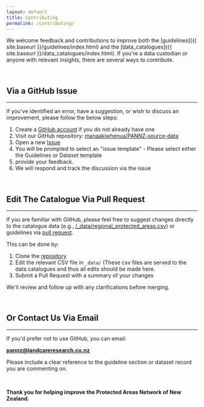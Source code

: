 ```yaml
---
layout: default
title: Contributing
permalink: /contributing/
---
```


We welcome feedback and contributions to improve both the [guidelines]({{ site.baseurl }}/guidelines/index.html) and 
the [data_catalogues]({{ site.baseurl }}/data_catalogues/index.html). If you're a data custodian or anyone 
with relevant insights, there are several ways to contribute.

<br>



## Via a GitHub Issue
---

If you've identified an error, have a suggestion, or wish to discuss an
improvement, please follow the below steps:

1. Create a [GitHub account](https://github.com/) if you do not already have one
2. Visit our GitHub repository: [manaakiwhenua/PANNZ-source-data](https://github.com/manaakiwhenua/PANNZ-source-data)
3. Open a new [Issue](https://github.com/manaakiwhenua/PANNZ-source-data/issues) 
4. You will be prompted to select an "issue template" - Please select either the Guidelines or Dataset template
5. provide your feedback. 
6. We will respond and track the discussion via the issue


<br>





## Edit The Catalogue Via Pull Request
---

If you are familiar with GitHub, please feel free to suggest changes directly 
to the catalogue data (e.g., [/_data/regional_protected_areas.csv](https://github.com/manaakiwhenua/PANNZ-source-data/blob/main/_data/regional_protected_areas.csv))
or guidelines via [pull request](https://docs.github.com/en/pull-requests/collaborating-with-pull-requests/proposing-changes-to-your-work-with-pull-requests/about-pull-requests).

This can be done by:

1. Clone the [repository](https://github.com/manaakiwhenua/PANNZ-source-data)
2. Edit the relevant CSV file in `_data/` (These csv files are served to the data catalogues and 
   thus all edits should be made here.
3. Submit a Pull Request with a summary of your changes

We'll review and follow up with any clarifications before merging.


<br>





## Or Contact Us Via Email
---

If you'd prefer not to use GitHub, you can email:

**pannz@landcareresearch.co.nz**

Please include a clear reference to the guideline section or dataset record you are commenting on.


<br>


**Thank you for helping improve the Protected Areas Network of New Zealand.**